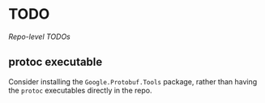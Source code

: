 # TODO

*Repo-level TODOs*

## protoc executable

Consider installing the `Google.Protobuf.Tools` package, rather than having
the `protoc` executables directly in the repo.
